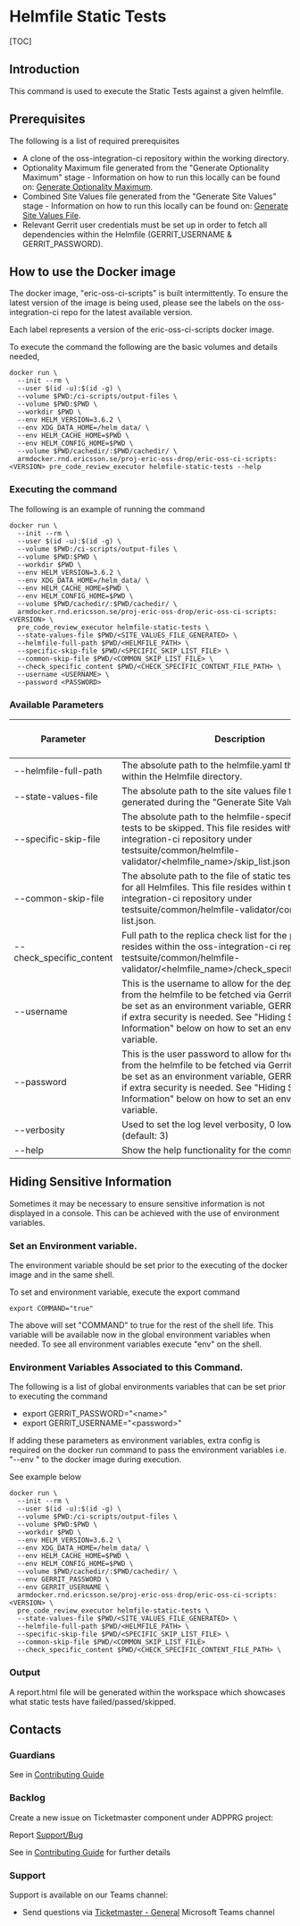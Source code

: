 # Helmfile Static Tests

[TOC]

## Introduction
This command is used to execute the Static Tests against a given helmfile.

## Prerequisites
The following is a list of required prerequisites
- A clone of the oss-integration-ci repository within the working directory.
- Optionality Maximum file generated from the "Generate Optionality Maximum" stage - Information on how to run this locally can be found on: [Generate Optionality Maximum](https://eteamspace.internal.ericsson.com/display/DGBase/Run+Helmfile+Precode+Stages+Locally+-+Generate+Optionality+Maximum).
- Combined Site Values file generated from the "Generate Site Values" stage - Information on how to run this locally can be found on: [Generate Site Values File](https://eteamspace.internal.ericsson.com/display/DGBase/Run+Helmfile+Precode+Stages+Locally+-+Generate+Site+Values+File).
- Relevant Gerrit user credentials must be set up in order to fetch all dependencies within the Helmfile (GERRIT_USERNAME & GERRIT_PASSWORD).

## How to use the Docker image
The docker image, "eric-oss-ci-scripts" is built intermittently.
To ensure the latest version of the image is being used, please see the labels on the oss-integration-ci
repo for the latest available version.

Each label represents a version of the eric-oss-ci-scripts docker image.

To execute the command the following are the basic volumes and details needed,
```
docker run \
  --init --rm \
  --user $(id -u):$(id -g) \
  --volume $PWD:/ci-scripts/output-files \
  --volume $PWD:$PWD \
  --workdir $PWD \
  --env HELM_VERSION=3.6.2 \
  --env XDG_DATA_HOME=/helm_data/ \
  --env HELM_CACHE_HOME=$PWD \
  --env HELM_CONFIG_HOME=$PWD \
  --volume $PWD/cachedir/:$PWD/cachedir/ \
  armdocker.rnd.ericsson.se/proj-eric-oss-drop/eric-oss-ci-scripts:<VERSION> pre_code_review_executor helmfile-static-tests --help
```

### Executing the command
The following is an example of running the command
```
docker run \
  --init --rm \
  --user $(id -u):$(id -g) \
  --volume $PWD:/ci-scripts/output-files \
  --volume $PWD:$PWD \
  --workdir $PWD \
  --env HELM_VERSION=3.6.2 \
  --env XDG_DATA_HOME=/helm_data/ \
  --env HELM_CACHE_HOME=$PWD \
  --env HELM_CONFIG_HOME=$PWD \
  --volume $PWD/cachedir/:$PWD/cachedir/ \
  armdocker.rnd.ericsson.se/proj-eric-oss-drop/eric-oss-ci-scripts:<VERSION> \
  pre_code_review_executor helmfile-static-tests \
  --state-values-file $PWD/<SITE_VALUES_FILE_GENERATED> \
  --helmfile-full-path $PWD/<HELMFILE_PATH> \
  --specific-skip-file $PWD/<SPECIFIC_SKIP_LIST_FILE> \
  --common-skip-file $PWD/<COMMON_SKIP_LIST_FILE> \
  --check_specific_content $PWD/<CHECK_SPECIFIC_CONTENT_FILE_PATH> \
  --username <USERNAME> \
  --password <PASSWORD>
```

### Available Parameters
| Parameter                | Description                                                                                                                                                                                                                                                                        | Optional or Required |
|--------------------------|------------------------------------------------------------------------------------------------------------------------------------------------------------------------------------------------------------------------------------------------------------------------------------|----------------------|
| --helmfile-full-path     | The absolute path to the helmfile.yaml that is stored within the Helmfile directory.                                                                                                                                                                                               | Required             |
| --state-values-file      | The absolute path to the site values file that was generated during the "Generate Site Values File" stage.                                                                                                                                                                         | Required             |
| --specific-skip-file     | The absolute path to the helmfile-specific file of static tests to be skipped. This file resides within the oss-integration-ci repository under testsuite/common/helmfile-validator/<helmfile_name>/skip_list.json.                                                                | Required             |
| --common-skip-file       | The absolute path to the file of static tests to be skipped for all Helmfiles. This file resides within the oss-integration-ci repository under testsuite/common/helmfile-validator/common-skip-list.json.                                                                         | Required             |
| --check_specific_content | Full path to the replica check list for the project. This file resides within the oss-integration-ci repository under testsuite/common/helmfile-validator/<helmfile_name>/check_specific_content.json.                                                                             | Required             |
| --username               | This is the username to allow for the dependencies from the helmfile to be fetched via Gerrit. This can also be set as an environment variable, GERRIT_USERNAME, if extra security is needed. See "Hiding Sensitive Information" below on how to set an environment variable.      | Required             |
| --password               | This is the user password to allow for the dependencies from the helmfile to be fetched via Gerrit. This can also be set as an environment variable, GERRIT_PASSWORD, if extra security is needed. See "Hiding Sensitive Information" below on how to set an environment variable. | Required             |
| --verbosity              | Used to set the log level verbosity, 0 lowest, 4 highest  (default: 3)                                                                                                                                                                                                             | Optional             |
| --help                   | Show the help functionality for the command                                                                                                                                                                                                                                        | Optional             |

## Hiding Sensitive Information
Sometimes it may be necessary to ensure sensitive information is not displayed in a console. This can be achieved with
the use of environment variables.

### Set an Environment variable.
The environment variable should be set prior to the executing of the docker image and in the same shell.

To set and environment variable, execute the export command
```
export COMMAND="true"
```
The above will set "COMMAND" to true for the rest of the shell life. This variable will be available now in the global
environment variables when needed. To see all environment variables execute "env" on the shell.

### Environment Variables Associated to this Command.
The following is a list of global environments variables that can be set prior to executing the command
- export GERRIT_PASSWORD="\<name>"
- export GERRIT_USERNAME="\<password>"

If adding these parameters as environment variables, extra config is required on the docker run command to pass the
environment variables i.e. "--env <VARIABLE>" to the docker image during execution.

See example below
```
docker run \
  --init --rm \
  --user $(id -u):$(id -g) \
  --volume $PWD:/ci-scripts/output-files \
  --volume $PWD:$PWD \
  --workdir $PWD \
  --env HELM_VERSION=3.6.2 \
  --env XDG_DATA_HOME=/helm_data/ \
  --env HELM_CACHE_HOME=$PWD \
  --env HELM_CONFIG_HOME=$PWD \
  --volume $PWD/cachedir/:$PWD/cachedir/ \
  --env GERRIT_PASSWORD \
  --env GERRIT_USERNAME \
  armdocker.rnd.ericsson.se/proj-eric-oss-drop/eric-oss-ci-scripts:<VERSION> \
  pre_code_review_executor helmfile-static-tests \
  --state-values-file $PWD/<SITE_VALUES_FILE_GENERATED> \
  --helmfile-full-path $PWD/<HELMFILE_PATH> \
  --specific-skip-file $PWD/<SPECIFIC_SKIP_LIST_FILE> \
  --common-skip-file $PWD/<COMMON_SKIP_LIST_FILE>
  --check_specific_content $PWD/<CHECK_SPECIFIC_CONTENT_FILE_PATH> \
```

### Output
A report.html file will be generated within the workspace which showcases what static tests have failed/passed/skipped.

## Contacts

### Guardians

See in [Contributing Guide](../../../Contribution_Guide.md)

### Backlog

Create a new issue on Ticketmaster component under ADPPRG project:

Report [Support/Bug](https://jira-oss.seli.wh.rnd.internal.ericsson.com/browse/IDUN-4091)

See in [Contributing Guide](../../../Contribution_Guide.md) for further details

### Support

Support is available on our Teams channel:

- Send questions via
  [Ticketmaster - General](https://teams.microsoft.com/l/channel/19%3a9f5ed758e3a6405daffee42e0284268b%40thread.skype/General?groupId=1483901a-b5c4-445a-b707-aa7a5d0c1b4c&tenantId=92e84ceb-fbfd-47ab-be52-080c6b87953f)
  Microsoft Teams channel